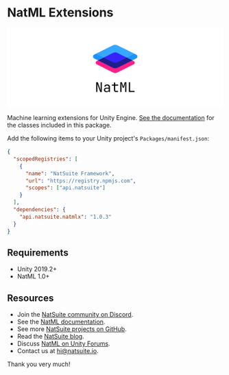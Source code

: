 # NatML Extensions

![NatML](.media/wall.png)

Machine learning extensions for Unity Engine. [See the documentation](https://docs.natml.ai) for the classes included in this package.

Add the following items to your Unity project's `Packages/manifest.json`:
```json
{
  "scopedRegistries": [
    {
      "name": "NatSuite Framework",
      "url": "https://registry.npmjs.com",
      "scopes": ["api.natsuite"]
    }
  ],
  "dependencies": {
    "api.natsuite.natmlx": "1.0.3"
  }
}
```

## Requirements
- Unity 2019.2+
- NatML 1.0+

## Resources
- Join the [NatSuite community on Discord](https://discord.gg/y5vwgXkz2f).
- See the [NatML documentation](https://docs.natml.ai).
- See more [NatSuite projects on GitHub](https://github.com/natsuite).
- Read the [NatSuite blog](https://blog.natml.ai/).
- Discuss [NatML on Unity Forums](https://forum.unity.com/threads/open-beta-natml-machine-learning-runtime.1109339/).
- Contact us at [hi@natsuite.io](mailto:hi@natsuite.io).

Thank you very much!